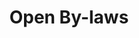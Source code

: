 ---
layout: tool
title: Open By-laws
image: openbylaws.png
logo: 
external-url: http://municipalmoney.gov.za/
oneliner: By-laws for Cape Town, JHB and Durban - online and searchable
category: Category 1
opener: Open By-laws South Africa is a project to help South Africans be more informed about the legislation that governs them.
tool-info:
- bullet: Freely available in open formats
- bullet: Easy to read HTML format and machine readable
- bullet: Easy to share, link to, including directly to parts, chapters and sections
slideshow:
- image: slideshow1.svg
- image: slideshow2.svg
- image: slideshow3.svg
---